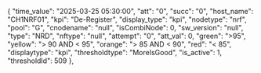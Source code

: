 {
            "time_value": "2025-03-25 05:30:00",
            "att": "0",
            "succ": "0",
            "host_name": "CH1NRF01",
            "kpi": "De-Register",
            "display_type": "kpi",
            "nodetype": "nrf",
            "pool": "G",
            "cnodename": "null",
            "isCombiNode": 0,
            "sw_version": "null",
            "type": "NRD",
            "nftype": "null",
            "attempt": "0",
            "att_val": 0,
            "green": ">95",
            "yellow": "> 90 AND < 95",
            "orange": ">  85 AND <  90",
            "red": "< 85",
            "displaytype": "kpi",
            "thresholdtype": "MoreIsGood",
            "is_active": 1,
            "thresholdId": 509
        },
